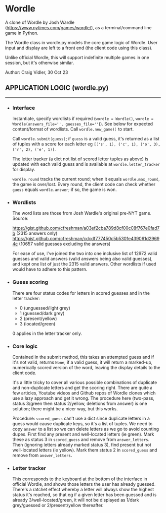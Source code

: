 Wordle
==============================================================================

A clone of Wordle by Josh Wardle (https://www.nytimes.com/games/wordle/), as a terminal/command line game in Python.

The Wordle class in wordle.py models the core game logic of Wordle. User input and display are left to a front end (the client code using this class). 

Unlike official Wordle, this will support indefinite multiple games in one
session, but it's otherwise similar.

Author: Craig Vidler, 30 Oct 23



## APPLICATION LOGIC (wordle.py)
------------------------------------------------------------------------------

+   ### Interface

    Instantiate, specify wordlists if required (`wordle = Wordle()`, `wordle = Wordle(answers_file='', guesses_file=''`)). See below for expected content/format of wordlists. Call `wordle.new_game()` to start. 

    Call `wordle.submit(guess)`; if `guess` is a valid guess, it's returned as a list of tuples with a score for each letter eg `[('s', 1), ('c', 1), ('o', 3), ('r', 2), ('e', 1)]`. 

    The letter tracker (a dict not list of scored letter tuples as above) is updated with each valid guess and is available at `wordle.letter_tracker` for display. 

    `wordle.round` tracks the current round; when it equals `wordle.max_round`, the game is over/lost. Every round, the client code can check whether `guess` equals `wordle.answer`; if so, the game is won.


+   ### Wordlists

    The word lists are those from Josh Wardle's original pre-NYT game. Source:

    https://gist.github.com/cfreshman/a03ef2cba789d8cf00c08f767e0fad7b
    (2315 answers only)
    https://gist.github.com/cfreshman/cdcdf777450c5b5301e439061d29694c
    (10657 valid guesses excluding the answers)

    For ease of use, I've joined the two into one inclusive list of 12972
    valid guesses and valid answers (valid answers being also valid guesses),
    and kept one list of just the 2315 valid answers. Other wordlists if used would have to adhere to this pattern.


+   ### Guess scoring

    There are four status codes for letters in scored guesses and in the
    letter tracker:

    * 0 (unguessed/light grey)
    * 1 (guessed/dark grey)
    * 2 (present/yellow)
    * 3 (located/green)

    0 applies in the letter tracker only.


+   ### Core logic

    Contained in the submit method, this takes an attempted guess and if it's
    not valid, returns `None`; if a valid guess, it will return a marked-up,
    numerically scored version of the word, leaving the display details to
    the client code.

    It's a little tricky to cover all various possible combinations of
    duplicate and non-duplicate letters and get the scoring right. There are
    quite a few articles, Youtube videos and Github repos of Wordle clones
    which use a lazy approach and get it wrong. The procedure here
    (two-pass, status 3/green then status 2/yellow, deletions from answer) is
    one solution; there might be a nicer way, but this works.

    Procedure: `scored_guess` can't use a dict since duplicate letters in a
    guess would cause duplicate keys, so it's a list of tuples. We need to
    copy `answer` to a list so we can delete letters as we go to avoid
    counting dupes. First find any present and well-located letters
    (ie green). Mark these as status 3 in `scored_guess` and remove from
    `answer_letters`. Then (ignoring letters already marked status 3), find
    present but not well-located letters (ie yellow). Mark them status 2 in
    `scored_guess` and remove from `answer_letters`.


+   ### Letter tracker

    This corresponds to the keyboard at the bottom of the interface in
    official Wordle, and shows those letters the user has already guessed.
    There's a ratchet effect whereby a letter will always show the highest
    status it's reached, so that eg if a given letter has been guessed and is
    already 3/well-located/green, it will not be displayed as 1/dark
    grey/guessed or 2/present/yellow thereafter.
